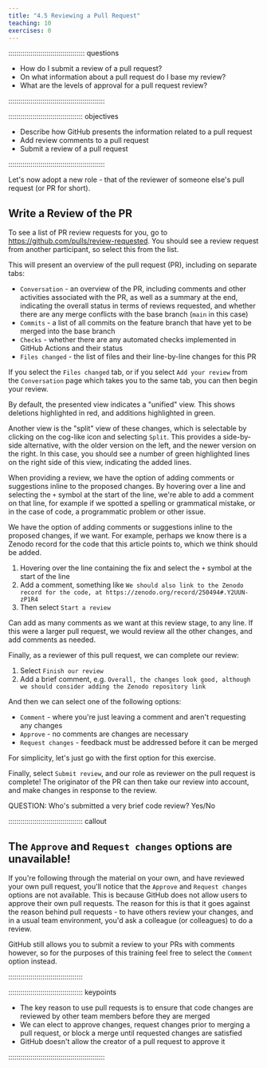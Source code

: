 ```yaml
---
title: "4.5 Reviewing a Pull Request"
teaching: 10
exercises: 0
---
```


:::::::::::::::::::::::::::::::::::::: questions 

- How do I submit a review of a pull request?
- On what information about a pull request do I base my review?
- What are the levels of approval for a pull request review?

::::::::::::::::::::::::::::::::::::::::::::::::

::::::::::::::::::::::::::::::::::::: objectives

- Describe how GitHub presents the information related to a pull request
- Add review comments to a pull request
- Submit a review of a pull request

::::::::::::::::::::::::::::::::::::::::::::::::

Let's now adopt a new role - that of the reviewer of someone else's pull request (or PR for short).

## Write a Review of the PR

To see a list of PR review requests for you, go to https://github.com/pulls/review-requested.
You should see a review request from another participant, so select this from the list.

This will present an overview of the pull request (PR), including on separate tabs:

- `Conversation` - an overview of the PR, including comments and other activities associated with the PR,
as well as a summary at the end, indicating the overall status in terms of reviews requested, and whether there are any merge conflicts with the base branch (`main` in this case)
- `Commits` - a list of all commits on the feature branch that have yet to be merged into the base branch
- `Checks` - whether there are any automated checks implemented in GitHub Actions and their status
- `Files changed` - the list of files and their line-by-line changes for this PR

If you select the `Files changed` tab,
or if you select `Add your review` from the `Conversation` page which takes you to the same tab,
you can then begin your review.

By default, the presented view indicates a "unified" view.
This shows deletions highlighted in red,
and additions highlighted in green.

Another view is the "split" view of these changes,
which is selectable by clicking on the cog-like icon and selecting `Split`.
This provides a side-by-side alternative,
with the older version on the left, and the newer version on the right.
In this case, you should see a number of green highlighted lines on the right side of this view,
indicating the added lines.

When providing a review, we have the option of adding comments or suggestions inline to the proposed changes.
By hovering over a line and selecting the `+` symbol at the start of the line,
we're able to add a comment on that line,
for example if we spotted a spelling or grammatical mistake,
or in the case of code, a programmatic problem or other issue.

We have the option of adding comments or suggestions inline to the proposed changes, if we want.
For example, perhaps we know there is a Zenodo record for the code that this article points to, which we think should be added.

1. Hovering over the line containing the fix and select the `+` symbol at the start of the line
1. Add a comment, something like `We should also link to the Zenodo record for the code, at https://zenodo.org/record/250494#.Y2UUN-zP1R4`
1. Then select `Start a review`

Can add as many comments as we want at this review stage, to any line.
If this were a larger pull request, we would review all the other changes, and add comments as needed.

Finally, as a reviewer of this pull request, we can complete our review:

1. Select `Finish our review`
1. Add a brief comment, e.g. `Overall, the changes look good, although we should consider adding the Zenodo repository link`

And then we can select one of the following options:

- `Comment` - where you're just leaving a comment and aren't requesting any changes
- `Approve` - no comments are changes are necessary
- `Request changes` - feedback must be addressed before it can be merged

For simplicity, let's just go with the first option for this exercise.

Finally, select `Submit review`, and our role as reviewer on the pull request is complete!
The originator of the PR can then take our review into account, and make changes in response to the review.

QUESTION: Who's submitted a very brief code review? Yes/No

::::::::::::::::::::::::::::::::::::: callout

## The `Approve` and `Request changes` options are unavailable!

If you're following through the material on your own,
and have reviewed your own pull request,
you'll notice that the `Approve` and `Request changes` options are not available.
This is because GitHub does not allow users to approve their own pull requests.
The reason for this is that it goes against the reason behind pull requests - to have others review your changes, and in a usual team environment, you'd ask a colleague (or colleagues) to do a review.

GitHub still allows you to submit a review to your PRs with comments however,
so for the purposes of this training feel free to select the `Comment` option instead.

:::::::::::::::::::::::::::::::::::::

::::::::::::::::::::::::::::::::::::: keypoints 

- The key reason to use pull requests is to ensure that code changes are reviewed by other team members before they are merged
- We can elect to approve changes, request changes prior to merging a pull request, or block a merge until requested changes are satisfied
- GitHub doesn't allow the creator of a pull request to approve it

::::::::::::::::::::::::::::::::::::::::::::::::
